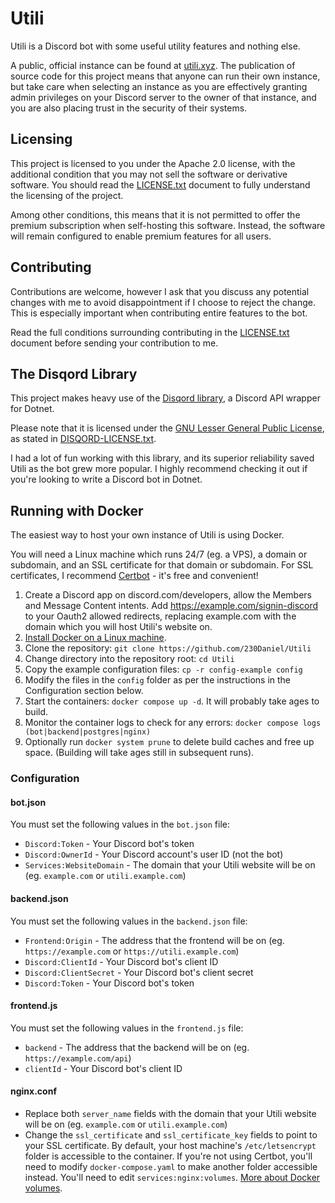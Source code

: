 # Utili

Utili is a Discord bot with some useful utility features and nothing else.

A public, official instance can be found at [utili.xyz](https://utili.xyz). The publication of source code for this project means that anyone can run their own instance, but take care when selecting an instance as you are effectively granting admin privileges on your Discord server to the owner of that instance, and you are also placing trust in the security of their systems.

## Licensing

This project is licensed to you under the Apache 2.0 license, with the additional condition that you may not sell the software or derivative software. You should read the [LICENSE.txt](/LICENSE.txt) document to fully understand the licensing of the project.

Among other conditions, this means that it is not permitted to offer the premium subscription when self-hosting this software. Instead, the software will remain configured to enable premium features for all users.

## Contributing

Contributions are welcome, however I ask that you discuss any potential changes with me to avoid disappointment if I choose to reject the change. This is especially important when contributing entire features to the bot.

Read the full conditions surrounding contributing in the [LICENSE.txt](/LICENSE.txt) document before sending your contribution to me.

## The Disqord Library

This project makes heavy use of the [Disqord library](https://github.com/Quahu/Disqord), a Discord API wrapper for Dotnet.

Please note that it is licensed under the [GNU Lesser General Public License](https://github.com/Quahu/Disqord/blob/master/LICENSE), as stated in [DISQORD-LICENSE.txt](/DISQORD-LICENSE.txt).

I had a lot of fun working with this library, and its superior reliability saved Utili as the bot grew more popular. I highly recommend checking it out if you're looking to write a Discord bot in Dotnet.

## Running with Docker

The easiest way to host your own instance of Utili is using Docker.

You will need a Linux machine which runs 24/7 (eg. a VPS), a domain or subdomain, and an SSL certificate for that domain or subdomain. For SSL certificates, I recommend [Certbot](https://certbot.eff.org/) - it's free and convenient!

1. Create a Discord app on discord.com/developers, allow the Members and Message Content intents. Add https://example.com/signin-discord to your Oauth2 allowed redirects, replacing example.com with the domain which you will host Utili's website on.
2. [Install Docker on a Linux machine](https://docs.docker.com/engine/install/#server).
3. Clone the repository: `git clone https://github.com/230Daniel/Utili`
4. Change directory into the repository root: `cd Utili`
5. Copy the example configuration files: `cp -r config-example config`
6. Modify the files in the `config` folder as per the instructions in the Configuration section below.
7. Start the containers: `docker compose up -d`. It will probably take ages to build.
8. Monitor the container logs to check for any errors: `docker compose logs (bot|backend|postgres|nginx)`
9. Optionally run `docker system prune` to delete build caches and free up space. (Building will take ages still in subsequent runs).

### Configuration

#### bot.json

You must set the following values in the `bot.json` file:

 - `Discord:Token` - Your Discord bot's token
 - `Discord:OwnerId` - Your Discord account's user ID (not the bot)
 - `Services:WebsiteDomain` - The domain that your Utili website will be on (eg. `example.com` or `utili.example.com`)

#### backend.json

You must set the following values in the `backend.json` file:

 - `Frontend:Origin` - The address that the frontend will be on (eg. `https://example.com` or `https://utili.example.com`)
 - `Discord:ClientId` - Your Discord bot's client ID
 - `Discord:ClientSecret` - Your Discord bot's client secret
 - `Discord:Token` - Your Discord bot's token

#### frontend.js

You must set the following values in the `frontend.js` file:

 - `backend` - The address that the backend will be on (eg. `https://example.com/api`)
 - `clientId` - Your Discord bot's client ID

#### nginx.conf

 - Replace both `server_name` fields with the domain that your Utili website will be on (eg. `example.com` or `utili.example.com`)
 - Change the `ssl_certificate` and `ssl_certificate_key` fields to point to your SSL certificate. By default, your host machine's `/etc/letsencrypt` folder is accessible to the container. If you're not using Certbot, you'll need to modify `docker-compose.yaml` to make another folder accessible instead. You'll need to edit `services:nginx:volumes`. [More about Docker volumes](https://docs.docker.com/storage/volumes/).
